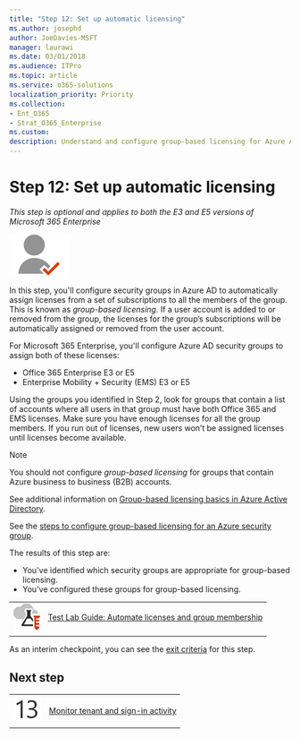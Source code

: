 ```yaml
---
title: "Step 12: Set up automatic licensing"
ms.author: josephd
author: JoeDavies-MSFT
manager: laurawi
ms.date: 03/01/2018
ms.audience: ITPro
ms.topic: article
ms.service: o365-solutions
localization_priority: Priority
ms.collection: 
- Ent_O365
- Strat_O365_Enterprise
ms.custom:
description: Understand and configure group-based licensing for Azure AD groups.
---
```


# Step 12: Set up automatic licensing

*This step is optional and applies to both the E3 and E5 versions of Microsoft 365 Enterprise*

![](./media/deploy-foundation-infrastructure/identity_icon-small.png)

In this step, you'll configure security groups in Azure AD to automatically assign licenses from a set of subscriptions to all the members of the group. This is known as *group-based licensing*. If a user account is added to or removed from the group, the licenses for the group’s subscriptions will be automatically assigned or removed from the user account.

For Microsoft 365 Enterprise, you'll configure Azure AD security groups to assign both of these licenses:

- Office 365 Enterprise E3 or E5
- Enterprise Mobility + Security (EMS) E3 or E5

Using the groups you identified in Step 2, look for groups that contain a list of accounts where all users in that group must have both Office 365 and EMS licenses. Make sure you have enough licenses for all the group members. If you run out of licenses, new users won’t be assigned licenses until licenses become available.

>[!Note]
>You should not configure *group-based licensing* for groups that contain Azure business to business (B2B) accounts.
>

See additional information on [Group-based licensing basics in Azure Active Directory](https://docs.microsoft.com/azure/active-directory/active-directory-licensing-whatis-azure-portal).

See the [steps to configure group-based licensing for an Azure security group](https://docs.microsoft.com/azure/active-directory/active-directory-licensing-group-assignment-azure-portal).

The results of this step are:

- You've identified which security groups are appropriate for group-based licensing.
- You've configured these groups for group-based licensing.

|||
|:-------|:-----|
|![Test Lab Guides for the Microsoft cloud](media/m365-enterprise-test-lab-guides/cloud-tlg-icon-small.png)| [Test Lab Guide: Automate licenses and group membership](automate-licenses-group-membership-microsoft-365-test-environment.md) |
|||

As an interim checkpoint, you can see the [exit criteria](identity-exit-criteria.md#crit-identity-group-license) for this step.

## Next step

|||
|:-------|:-----|
|![](./media/stepnumbers/Step13.png)| [Monitor tenant and sign-in activity](identity-azure-ad-access-usage-reporting.md) |

